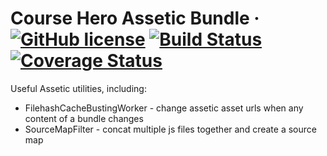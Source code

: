 # Course Hero Assetic Bundle &middot; [![GitHub license](https://img.shields.io/badge/license-Apache%202.0-blue.svg)](https://github.com/course-hero/assetic-bundle/blob/master/LICENSE) [![Build Status](https://travis-ci.org/coursehero/assetic-bundle.svg?branch=master)](https://travis-ci.org/coursehero/assetic-bundle) [![Coverage Status](https://coveralls.io/repos/github/coursehero/assetic-bundle/badge.svg?branch=master)](https://coveralls.io/github/coursehero/assetic-bundle?branch=master)

Useful Assetic utilities, including:

* FilehashCacheBustingWorker - change assetic asset urls when any content of a bundle changes
* SourceMapFilter - concat multiple js files together and create a source map
